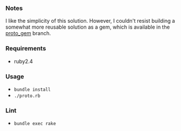 ### Notes

I like the simplicity of this solution. However, I couldn't resist building a somewhat more
reusable solution as a gem, which is available in the [proto_gem](https://github.com/heffergm/homework/tree/proto_gem/proto) branch.

### Requirements

- ruby2.4

### Usage

- `bundle install`
- `./proto.rb`

### Lint

- `bundle exec rake`
